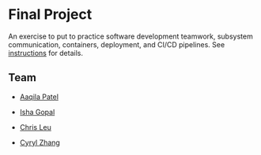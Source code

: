 # Final Project

An exercise to put to practice software development teamwork, subsystem communication, containers, deployment, and CI/CD pipelines. See [instructions](./instructions.md) for details.

## Team 
- [Aaqila Patel](https://github.com/aaqilap)

- [Isha Gopal](https://github.com/ishy04)

- [Chris Leu](https://github.com/cl3880)

- [Cyryl Zhang](https://github.com/nstraightbeam)